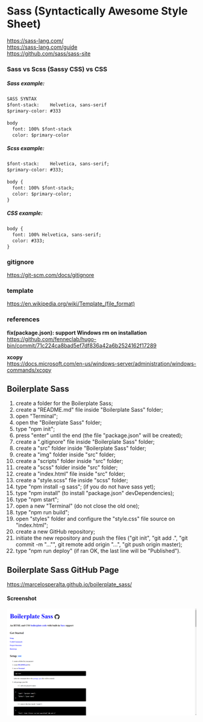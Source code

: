 # Sass (Syntactically Awesome Style Sheet)

https://sass-lang.com/  
https://sass-lang.com/guide  
https://github.com/sass/sass-site

### Sass vs Scss (Sassy CSS) vs CSS

##### Sass example:

```
SASS SYNTAX
$font-stack:    Helvetica, sans-serif
$primary-color: #333

body
  font: 100% $font-stack
  color: $primary-color
```

##### Scss example:

```
$font-stack:    Helvetica, sans-serif;
$primary-color: #333;

body {
  font: 100% $font-stack;
  color: $primary-color;
}
```

##### CSS example:

```
body {
  font: 100% Helvetica, sans-serif;
  color: #333;
}
```

### gitignore

https://git-scm.com/docs/gitignore

### template

https://en.wikipedia.org/wiki/Template_(file_format)

### references

**fix(package.json): support Windows rm on installation**  
https://github.com/fenneclab/hugo-bin/commit/71c224ca8bad5ef7df836a42a6b2524162f17289  

**xcopy**  
https://docs.microsoft.com/en-us/windows-server/administration/windows-commands/xcopy  

## Boilerplate Sass

1. create a folder for the Boilerplate Sass;
2. create a "README.md" file inside "Boilerplate Sass" folder;
3. open "Terminal";
4. open the "Boilerplate Sass" folder;
5. type "npm init";
6. press "enter" until the end (the file "package.json" will be created);
7. create a ".gitignore" file inside "Boilerplate Sass" folder;
8. create a "src" folder inside "Boilerplate Sass" folder;
9. create a "img" folder inside "src" folder;
10. create a "scripts" folder inside "src" folder;
11. create a "scss" folder inside "src" folder;
12. create a "index.html" file inside "src" folder;
13. create a "style.scss" file inside "scss" folder;
14. type "npm install -g sass"; (if you do not have sass yet);
15. type "npm install" (to install "package.json" devDependencies);
16. type "npm start";
17. open a new "Terminal" (do not close the old one);
18. type "npm run build";
19. open "styles" folder and configure the "style.css" file source on "index.html";
20. create a new GitHub repository;
21. initiate the new repository and push the files ("git init", "git add .", "git commit -m "..."", git remote add origin "...", "git push origin master);
22. type "npm run deploy" (if ran OK, the last line will be "Published").

## Boilerplate Sass GitHub Page

https://marcelosperalta.github.io/boilerplate_sass/

#### Screenshot

![webpage](./src/img/screen.png)
